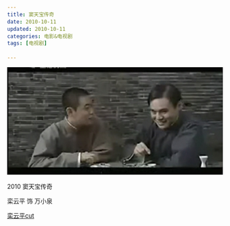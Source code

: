 ```yaml
---
title: 窦天宝传奇
date: 2010-10-11
updated: 2010-10-11
categories: 电影&电视剧
tags: [电视剧]

---
```


![](https://raw.githubusercontent.com/rhenginium/image/main/Screenshot_20210325_023138_edit_707221262588959.jpg)

2010 窦天宝传奇

栾云平 饰 万小泉

[栾云平cut](https://www.bilibili.com/video/BV1sb411i7No?p=1)